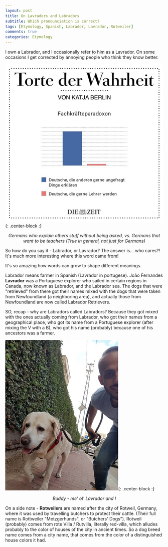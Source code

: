 ```yaml
---
layout: post
title: On Lavradors and Labradors
subtitle: Which pronounciation is correct?
tags: [Etymology, Spanish, Labrador, Lavrador, Rotweiler]
comments: true
categories: Etymology
---
```


I own a Labrador, and I occasionally refer to him as a Lavrador. On some occasions I get corrected by annoying people who think they know better.

![German](../img/GermanPeople.jpg){: .center-block :}
<p align="center"><i>Germans who explain others stuff without being asked, vs. Germans that want to be teachers (True in general, not just for Germans)</i></p>

So how do you say it - Labrador, or Lavrador? The answer is... who cares?! It's much more interesting where this word came from!

It's so amazing how words can grow to shape different meanings. 

Labrador means farmer in Spanish (Lavrador in portugese). João Fernandes **Lavrador** was a Portuguese explorer who sailed in certain regions in Canada, now known as Labrador, and the Labrador sea. The dogs that were "retrieved" from there got their names mixed with the dogs that were taken from Newfoundland (a neighboring area), and actually those from Newfoundland are now called Labrador Retrievers.

SO, recap - why are Labradors called Labradors? Because they got mixed with the ones actually coming from Labrador, who got their names from a geographical place, who got its name from a Portuguese explorer (after mixing the V with a B), who got his name (probably) because one of his ancestors was a farmer.

![Buddy](../img/lavrador.jpg){: .center-block :}
<p align="center"><i>Buddy - me' ol' Lavrador and I</i></p>

On a side note - **Rotweilers** are named after the city of Rotweil, Germany, where it was used by travelling butchers to protect their cattle. (Their full name is Rottweiler "Metzgerhunds", or "Butchers' Dogs"). Rotweil (probably) comes from rote Villa / Rutvilla, literally red-villa, which alludes probably to the color of houses of the city in ancient times. So a dog breed name comes from a city name, that comes from the color of a distinguished house colors it had. 

